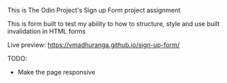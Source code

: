 This is The Odin Project's Sign up Form project assignment

This is form built to test my ability to how to structure, 
style and use built invalidation in HTML forms

Live preview: https://vmadhuranga.github.io/sign-up-form/

TODO:
- Make the page responsive